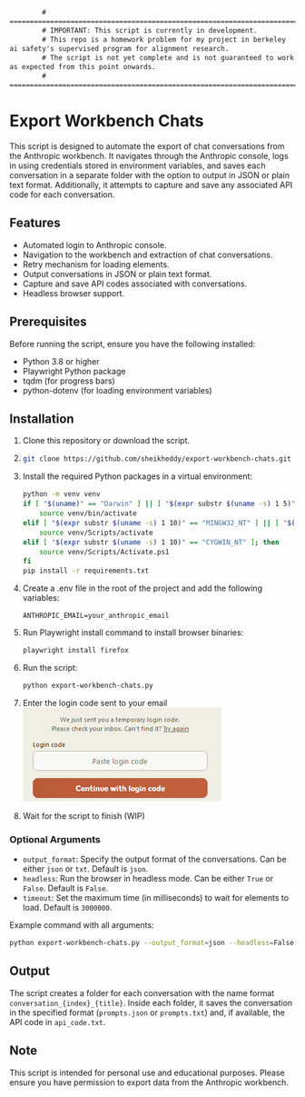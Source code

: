            # ==================================================================================
            # IMPORTANT: This script is currently in development.
            # This repo is a homework problem for my project in berkeley ai safety's supervised program for alignment research.
            # The script is not yet complete and is not guaranteed to work as expected from this point onwards.
            # ==================================================================================

# Export Workbench Chats

This script is designed to automate the export of chat conversations from the Anthropic workbench. It navigates through the Anthropic console, logs in using credentials stored in environment variables, and saves each conversation in a separate folder with the option to output in JSON or plain text format. Additionally, it attempts to capture and save any associated API code for each conversation.

## Features

- Automated login to Anthropic console.
- Navigation to the workbench and extraction of chat conversations.
- Retry mechanism for loading elements.
- Output conversations in JSON or plain text format.
- Capture and save API codes associated with conversations.
- Headless browser support.

## Prerequisites

Before running the script, ensure you have the following installed:

- Python 3.8 or higher
- Playwright Python package
- tqdm (for progress bars)
- python-dotenv (for loading environment variables)

## Installation

1. Clone this repository or download the script.
2. 
   ```bash
   git clone https://github.com/sheikheddy/export-workbench-chats.git
   ```

3. Install the required Python packages in a virtual environment:

    ```bash
    python -m venv venv
    if [ "$(uname)" == "Darwin" ] || [ "$(expr substr $(uname -s) 1 5)" == "Linux" ]; then
        source venv/bin/activate
    elif [ "$(expr substr $(uname -s) 1 10)" == "MINGW32_NT" ] || [ "$(expr substr $(uname -s) 1 10)" == "MINGW64_NT" ]; then
        source venv/Scripts/activate
    elif [ "$(expr substr $(uname -s) 1 10)" == "CYGWIN_NT" ]; then
        source venv/Scripts/Activate.ps1
    fi
    pip install -r requirements.txt
    ```

4. Create a .env file in the root of the project and add the following variables:
   
    ```
    ANTHROPIC_EMAIL=your_anthropic_email
    ```

5. Run Playwright install command to install browser binaries:
   
    ```bash
    playwright install firefox
    ```

6. Run the script:

    ```bash
    python export-workbench-chats.py
    ```

7. Enter the login code sent to your email
![alt text](image.png)

8. Wait for the script to finish (WIP)

### Optional Arguments

- `output_format`: Specify the output format of the conversations. Can be either `json` or `txt`. Default is `json`.
- `headless`: Run the browser in headless mode. Can be either `True` or `False`. Default is `False`.
- `timeout`: Set the maximum time (in milliseconds) to wait for elements to load. Default is `3000000`.

Example command with all arguments:

```bash
python export-workbench-chats.py --output_format=json --headless=False --timeout=3000000
```

## Output

The script creates a folder for each conversation with the name format `conversation_{index}_{title}`. Inside each folder, it saves the conversation in the specified format (`prompts.json` or `prompts.txt`) and, if available, the API code in `api_code.txt`.

## Note

This script is intended for personal use and educational purposes. Please ensure you have permission to export data from the Anthropic workbench.